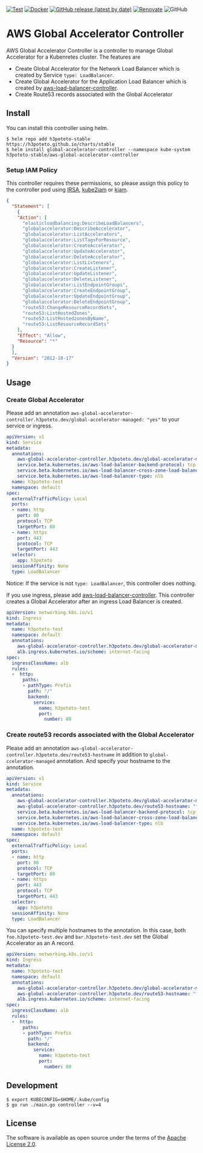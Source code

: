 [![Test](https://github.com/h3poteto/aws-global-accelerator-controller/actions/workflows/test.yml/badge.svg)](https://github.com/h3poteto/aws-global-accelerator-controller/actions/workflows/test.yml)
[![Docker](https://github.com/h3poteto/aws-global-accelerator-controller/actions/workflows/docker-publish.yml/badge.svg)](https://github.com/h3poteto/aws-global-accelerator-controller/actions/workflows/docker-publish.yml)
[![GitHub release (latest by date)](https://img.shields.io/github/v/release/h3poteto/aws-global-accelerator-controller)](https://github.com/h3poteto/aws-global-accelerator-controller/releases)
[![Renovate](https://img.shields.io/badge/renovate-enabled-brightgreen.svg)](https://renovatebot.com)
![GitHub](https://img.shields.io/github/license/h3poteto/aws-global-accelerator-controller)

# AWS Global Accelerator Controller
AWS Global Accelerator Controller is a controller to manage Global Accelerator for a Kubenretes cluster. The features are

- Create Global Accelerator for the Network Load Balancer which is created by Service `type: LoadBalancer`.
- Create Global Accelerator for the Application Load Balancer which is created by [aws-load-balancer-controller](https://github.com/kubernetes-sigs/aws-load-balancer-controller/).
- Create Route53 records associated with the Global Accelerator


## Install
You can install this controller using helm.

```
$ helm repo add h3poteto-stable https://h3poteto.github.io/charts/stable
$ helm install global-accelerator-controller --namespace kube-system h3poteto-stable/aws-global-accelerator-controller
```

### Setup IAM Policy
This controller requires these permissions, so please assign this policy to the controller pod using [IRSA](https://docs.aws.amazon.com/eks/latest/userguide/iam-roles-for-service-accounts.html), [kube2iam](https://github.com/jtblin/kube2iam) or [kiam](https://github.com/uswitch/kiam).

```json
{
  "Statement": [
    {
    "Action": [
      "elasticloadbalancing:DescribeLoadBalancers",
      "globalaccelerator:DescribeAccelerator",
      "globalaccelerator:ListAccelerators",
      "globalaccelerator:ListTagsForResource",
      "globalaccelerator:CreateAccelerator",
      "globalaccelerator:UpdateAccelerator",
      "globalaccelerator:DeleteAccelerator",
      "globalaccelerator:ListListeners",
      "globalaccelerator:CreateListener",
      "globalaccelerator:UpdateListener",
      "globalaccelerator:DeleteListener",
      "globalaccelerator:ListEndpointGroups",
      "globalaccelerator:CreateEndpointGroup",
      "globalaccelerator:UpdateEndpointGroup",
      "globalaccelerator:DeleteEndpointGroup",
      "route53:ChangeResourceRecordSets",
      "route53:ListHostedZones",
      "route53:ListHostedzonesByName",
      "route53:ListResourceRecordSets"
    ],
    "Effect": "Allow",
    "Resource": "*"
  }
  ],
  "Version": "2012-10-17"
}
```

## Usage
### Create Global Accelerator

Please add an annotation `aws-global-accelerator-controller.h3poteto.dev/global-accelerator-managed: "yes"` to your service or ingress.

```yaml
apiVersion: v1
kind: Service
metadata:
  annotations:
    aws-global-accelerator-controller.h3poteto.dev/global-accelerator-managed: "yes"
    service.beta.kubernetes.io/aws-load-balancer-backend-protocol: tcp
    service.beta.kubernetes.io/aws-load-balancer-cross-zone-load-balancing-enabled: "true"
    service.beta.kubernetes.io/aws-load-balancer-type: nlb
  name: h3poteto-test
  namespace: default
spec:
  externalTrafficPolicy: Local
  ports:
  - name: http
    port: 80
    protocol: TCP
    targetPort: 80
  - name: https
    port: 443
    protocol: TCP
    targetPort: 443
  selector:
    app: h3poteto
  sessionAffinity: None
  type: LoadBalancer
```

Notice: If the service is not `type: LoadBalancer`, this controller does nothing.

If you use ingress, please add [aws-load-balancer-controller](https://github.com/kubernetes-sigs/aws-load-balancer-controller/). This controller creates a Global Accelerator after an ingress Load Balancer is created.

```yaml
apiVersion: networking.k8s.io/v1
kind: Ingress
metadata:
  name: h3poteto-test
  namespace: default
  annotations:
    aws-global-accelerator-controller.h3poteto.dev/global-accelerator-managed: "yes"
    alb.ingress.kubernetes.io/scheme: internet-facing
spec:
  ingressClassName: alb
  rules:
  -  http:
      paths:
      - pathType: Prefix
        path: "/"
        backend:
          service:
            name: h3poteto-test
            port:
              number: 80
```

### Create route53 records associated with the Global Accelerator
Please add an annotation `aws-global-accelerator-controller.h3poteto.dev/route53-hostname` in addition to `global-ccelerator-managed` annotation. And specify your hostname to the annotation.

```yaml
apiVersion: v1
kind: Service
metadata:
  annotations:
    aws-global-accelerator-controller.h3poteto.dev/global-accelerator-managed: "yes"
    aws-global-accelerator-controller.h3poteto.dev/route53-hostname: "foo.h3poteto-test.dev"
    service.beta.kubernetes.io/aws-load-balancer-backend-protocol: tcp
    service.beta.kubernetes.io/aws-load-balancer-cross-zone-load-balancing-enabled: "true"
    service.beta.kubernetes.io/aws-load-balancer-type: nlb
  name: h3poteto-test
  namespace: default
spec:
  externalTrafficPolicy: Local
  ports:
  - name: http
    port: 80
    protocol: TCP
    targetPort: 80
  - name: https
    port: 443
    protocol: TCP
    targetPort: 443
  selector:
    app: h3poteto
  sessionAffinity: None
  type: LoadBalancer
```

You can specify multiple hostnames to the annotation. In this case, both `foo.h3poteto-test.dev` and `bar.h3poteto-test.dev` set the Global Accelerator as an A record.

```yaml
apiVersion: networking.k8s.io/v1
kind: Ingress
metadata:
  name: h3poteto-test
  namespace: default
  annotations:
    aws-global-accelerator-controller.h3poteto.dev/global-accelerator-managed: "yes"
    aws-global-accelerator-controller.h3poteto.dev/route53-hostname: "foo.h3poteto-test.dev,bar.h3poteto-test.dev"
    alb.ingress.kubernetes.io/scheme: internet-facing
spec:
  ingressClassName: alb
  rules:
  -  http:
      paths:
      - pathType: Prefix
        path: "/"
        backend:
          service:
            name: h3poteto-test
            port:
              number: 80
```

## Development
```
$ export KUBECONFIG=$HOME/.kube/config
$ go run ./main.go controller --v=4
```

## License
The software is available as open source under the terms of the [Apache License 2.0](https://www.apache.org/licenses/LICENSE-2.0).
